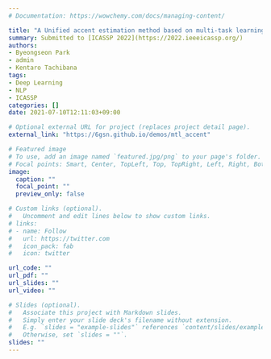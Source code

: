```yaml
---
# Documentation: https://wowchemy.com/docs/managing-content/

title: "A Unified accent estimation method based on multi-task learning for Japanese text-to-speech"
summary: Submitted to [ICASSP 2022](https://2022.ieeeicassp.org/)
authors:
- Byeongseon Park
- admin
- Kentaro Tachibana
tags:
- Deep Learning
- NLP
- ICASSP
categories: []
date: 2021-07-10T12:11:03+09:00

# Optional external URL for project (replaces project detail page).
external_link: "https://6gsn.github.io/demos/mtl_accent"

# Featured image
# To use, add an image named `featured.jpg/png` to your page's folder.
# Focal points: Smart, Center, TopLeft, Top, TopRight, Left, Right, BottomLeft, Bottom, BottomRight.
image:
  caption: ""
  focal_point: ""
  preview_only: false

# Custom links (optional).
#   Uncomment and edit lines below to show custom links.
# links:
# - name: Follow
#   url: https://twitter.com
#   icon_pack: fab
#   icon: twitter

url_code: ""
url_pdf: ""
url_slides: ""
url_video: ""

# Slides (optional).
#   Associate this project with Markdown slides.
#   Simply enter your slide deck's filename without extension.
#   E.g. `slides = "example-slides"` references `content/slides/example-slides.md`.
#   Otherwise, set `slides = ""`.
slides: ""
---
```

